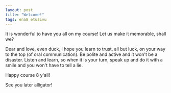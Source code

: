 ```yaml
---
layout: post
title: "Welcome!"
tags: ena8 etusivu
---
```


It is wonderful to have you all on my course! Let us make it memorable, shall we? 

Dear and love, even duck, I hope you learn to trust, all but luck, on your way to the top (of oral communication). Be polite and active and it won't be a disaster. Listen and learn, so when it is your turn, speak up and do it with a smile and you won't  have to tell a lie.

Happy course 8 y'all!

See you later alligator!